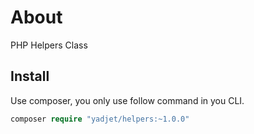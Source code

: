 # About
PHP Helpers Class

## Install
Use composer, you only use follow command in you CLI.

```php
composer require "yadjet/helpers:~1.0.0" 
```